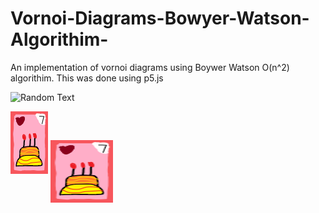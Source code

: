 # Vornoi-Diagrams-Bowyer-Watson-Algorithim-
An implementation of vornoi diagrams using Boywer Watson O(n^2) algorithim.
This was done using p5.js

![Random Text](4.gif)


![Contribution guidelines for this project](Cake.png)
<img align="center" width="100" height="100" src="Cake.png">

